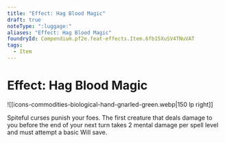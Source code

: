```yaml
---
title: "Effect: Hag Blood Magic"
draft: true
noteType: ":luggage:"
aliases: "Effect: Hag Blood Magic"
foundryId: Compendium.pf2e.feat-effects.Item.6fb15XuSV4TNuVAT
tags:
  - Item
---
```


# Effect: Hag Blood Magic
![[icons-commodities-biological-hand-gnarled-green.webp|150 lp right]]

Spiteful curses punish your foes. The first creature that deals damage to you before the end of your next turn takes 2 mental damage per spell level and must attempt a basic Will save.

